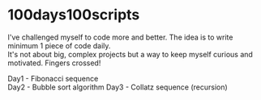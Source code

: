 # 100days100scripts
I've challenged myself to code more and better. The idea is to write minimum 1 piece of code daily.<br>
It's not about big, complex projects but a way to keep myself curious and motivated. Fingers crossed!

Day1 - Fibonacci sequence
<br>
Day2 - Bubble sort algorithm
Day3 - Collatz sequence (recursion)
